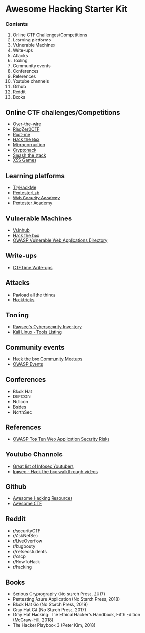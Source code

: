 # Awesome Hacking Starter Kit

### Contents
1. Online CTF Challenges/Competitions
1. Learning platforms
1. Vulnerable Machines
1. Write-ups
1. Attacks
1. Tooling
1. Community events
1. Conferences
1. References
1. Youtube channels
1. Github
1. Reddit
1. Books

## Online CTF challenges/Competitions
* [Over-the-wire](https://overthewire.org/wargames/)
* [RingZer0CTF](https://ringzer0ctf.com/)
* [Root-me](https://www.root-me.org/?lang=en)
* [Hack the Box](https://www.hackthebox.eu/)
* [Microcorruption](https://microcorruption.com/login)
* [Cryptohack](https://cryptohack.org/)
* [Smash the stack](http://smashthestack.org/)
* [XSS Games](https://xss-game.appspot.com/)

## Learning platforms
* [TryHackMe](https://tryhackme.com/)
* [PentesterLab](https://pentesterlab.com/)
* [Web Security Academy](https://portswigger.net/web-security)
* [Pentester Academy](https://www.pentesteracademy.com/)

## Vulnerable Machines
* [Vulnhub](https://book.hacktricks.xyz/)
* [Hack the box](https://hackthebox.eu/)
* [OWASP Vulnerable Web Applications Directory](https://owasp.org/www-project-vulnerable-web-applications-directory/)

## Write-ups
* [CTFTime Write-ups](https://ctftime.org/writeups)

## Attacks
* [Payload all the things](https://github.com/swisskyrepo/PayloadsAllTheThings)
* [Hacktricks](https://book.hacktricks.xyz/)

## Tooling
* [Rawsec's Cybersecurity Inventory](https://inventory.raw.pm/)
* [Kali Linux - Tools Listing](https://tools.kali.org/tools-listing)

## Community events
* [Hack the box Community Meetups](https://www.meetup.com/find/?keywords=hack%20the%20box)
* [OWASP Events](https://owasp.org/events/)

## Conferences
* Black Hat
* DEFCON
* Nullcon
* Bsides
* NorthSec

## References
* [OWASP Top Ten Web Application Security Risks](https://owasp.org/www-project-top-ten/)

## Youtube Channels
* [Great list of Infosec Youtubers](https://securitycreators.video/)
* [Ippsec - Hack the box walkthrough videos](https://www.youtube.com/channel/UCa6eh7gCkpPo5XXUDfygQQA)

## Github
* [Awesome Hacking Resources](https://github.com/vitalysim/Awesome-Hacking-Resources)
* [Awesome CTF](https://github.com/apsdehal/awesome-ctf)

## Reddit
* r/securityCTF
* r/AskNetSec
* r/LiveOverflow
* r/bugbouty
* r/netsecstudents
* r/oscp
* r/HowToHack
* r/hacking

## Books
* Serious Cryptography (No starch Press, 2017)
* Pentesting Azure Application (No Starch Press, 2018)
* Black Hat Go (No Starch Press, 2019)
* Gray Hat C# (No Starch Press, 2017)
* Gray Hat Hacking: The Ethical Hacker's Handbook, Fifth Edition (McGraw-Hill, 2018)
* The Hacker Playbook 3 (Peter Kim, 2018)
